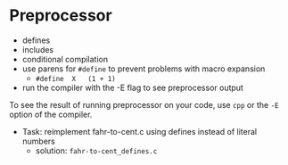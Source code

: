 # Preprocessor
  - defines
  - includes
  - conditional compilation
  - use parens for `#define` to prevent problems with macro expansion
  	- `#define	X	(1 + 1)`
  - run the compiler with the -E flag to see preprocessor output

To see the result of running preprocessor on your code, use `cpp` or
the `-E` option of the compiler.

- Task: reimplement fahr-to-cent.c using defines instead of literal numbers
	- solution: `fahr-to-cent_defines.c`
